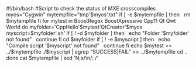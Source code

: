 \#!/bin/bash \#Script to check the status of MXE crosscompiles
myos="Cygwin" mytempfile="tmp'\$myos'.txt" if \[ -e \$mytempfile \] then
  rm \$mytempfile fi for mytest in BoostRegex BoostXpressive Cpp11 Qt
Qwt World do myfolder='CppHello'\$mytest'QtCreator'\$myos
myscript=\$myfolder'.sh' if \[ ! -d \$myfolder \] then   echo "Folder
'\$myfolder' not found"   continue fi cd \$myfolder if \[ ! -e
\$myscript \] then   echo "Compile script '\$myscript' not found"
  continue fi echo \$mytest &gt;&gt; ../\$mytempfile ./\$myscript |
egrep "SUCCESS|FAIL" &gt;&gt; ../\$mytempfile cd .. done cat
\$mytempfile | sed 'N;s/\\n/: /'
